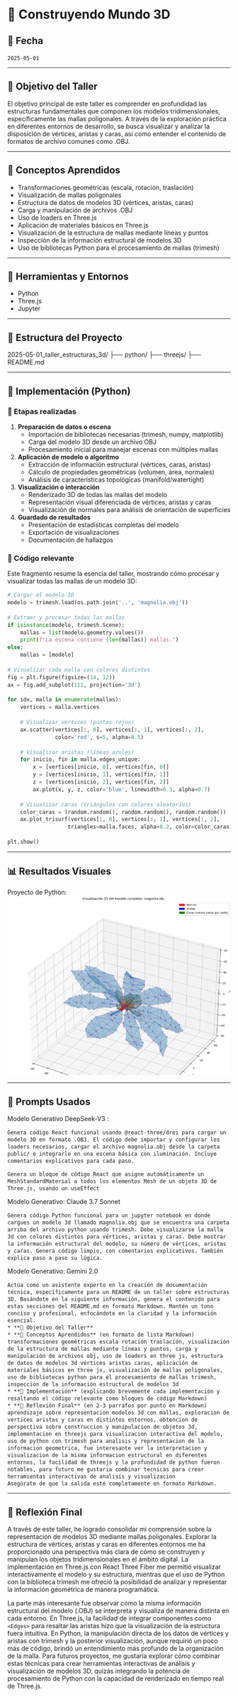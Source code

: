 # 🧪 Construyendo Mundo 3D

## [](#-fecha)📅 Fecha

`2025-05-01` 

----------

## [](#-objetivo-del-taller)🎯 Objetivo del Taller

El objetivo principal de este taller es comprender en profundidad las estructuras fundamentales que componen los modelos tridimensionales, específicamente las mallas poligonales. A través de la exploración práctica en diferentes entornos de desarrollo, se busca visualizar y analizar la disposición de vértices, aristas y caras, así como entender el contenido de formatos de archivo comunes como .OBJ.

----------

## [](#-conceptos-aprendidos)🧠 Conceptos Aprendidos


* Transformaciones geométricas (escala, rotación, traslación) 
* Visualización de mallas poligonales
* Estructura de datos de modelos 3D (vértices, aristas, caras) 
* Carga y manipulación de archivos .OBJ
* Uso de loaders en Three.js 
* Aplicación de materiales básicos en Three.js 
* Visualización de la estructura de mallas mediante líneas y puntos 
* Inspección de la información estructural de modelos 3D 
* Uso de bibliotecas Python para el procesamiento de mallas (trimesh)
----------

## [](#-herramientas-y-entornos)🔧 Herramientas y Entornos
-   Python
-   Three.js
-   Jupyter


----------

## [](#-estructura-del-proyecto)📁 Estructura del Proyecto

2025-05-01_taller_estructuras_3d/
├── python/
├── threejs/
├── README.md

----------

## [](#-implementaci%C3%B3n)🧪 Implementación (Python)



### 🔹 Etapas realizadas

1.  **Preparación de datos o escena**
    -   Importación de bibliotecas necesarias (trimesh, numpy, matplotlib)
    -   Carga del modelo 3D desde un archivo OBJ
    -   Procesamiento inicial para manejar escenas con múltiples mallas
2.  **Aplicación de modelo o algoritmo**
    -   Extracción de información estructural (vértices, caras, aristas)
    -   Cálculo de propiedades geométricas (volumen, área, normales)
    -   Análisis de características topológicas (manifold/watertight)
3.  **Visualización o interacción**
    -   Renderizado 3D de todas las mallas del modelo
    -   Representación visual diferenciada de vértices, aristas y caras
    -   Visualización de normales para análisis de orientación de superficies
4.  **Guardado de resultados**
    -   Presentación de estadísticas completas del modelo
    -   Exportación de visualizaciones
    -   Documentación de hallazgos

### 🔹 Código relevante

Este fragmento resume la esencia del taller, mostrando cómo procesar y visualizar todas las mallas de un modelo 3D:


```python
# Cargar el modelo 3D
modelo = trimesh.load(os.path.join('..', 'magnolia.obj'))

# Extraer y procesar todas las mallas
if isinstance(modelo, trimesh.Scene):
    mallas = list(modelo.geometry.values())
    print(f"La escena contiene {len(mallas)} mallas.")
else:
    mallas = [modelo]

# Visualizar cada malla con colores distintos
fig = plt.figure(figsize=(14, 12))
ax = fig.add_subplot(111, projection='3d')

for idx, malla in enumerate(mallas):
    vertices = malla.vertices
    
    # Visualizar vértices (puntos rojos)
    ax.scatter(vertices[:, 0], vertices[:, 1], vertices[:, 2], 
               color='red', s=5, alpha=0.5)
    
    # Visualizar aristas (líneas azules)
    for inicio, fin in malla.edges_unique:
        x = [vertices[inicio, 0], vertices[fin, 0]]
        y = [vertices[inicio, 1], vertices[fin, 1]]
        z = [vertices[inicio, 2], vertices[fin, 2]]
        ax.plot(x, y, z, color='blue', linewidth=0.3, alpha=0.7)
    
    # Visualizar caras (triángulos con colores aleatorios)
    color_caras = (random.random(), random.random(), random.random())
    ax.plot_trisurf(vertices[:, 0], vertices[:, 1], vertices[:, 2], 
                   triangles=malla.faces, alpha=0.2, color=color_caras)

plt.show()
```

----------

## [](#-resultados-visuales)📊 Resultados Visuales

Proyecto de Python:
![Python](python/pythonimg.png)

----------

## [](#-prompts-usados)🧩 Prompts Usados


Modelo Generativo DeepSeek-V3 :
```
Genera código React funcional usando @react-three/drei para cargar un modelo 3D en formato .OBJ. El código debe importar y configurar los loaders necesarios, cargar el archivo magnolia.obj desde la carpeta public/ e integrarlo en una escena básica con iluminación. Incluye comentarios explicativos para cada paso.
```
```
Genera un bloque de código React que asigne automáticamente un MeshStandardMaterial a todos los elementos Mesh de un objeto 3D de Three.js, usando un useEffect
```

Modelo Generativo: Claude 3.7 Sonnet

```
Genera código Python funcional para un jupyter notebook en donde cargues un modelo 3d llamado magnolia.obj que se encuentra una carpeta arriba del archivo python usando trimesh. Debe visualizarse la malla 3d con colores distintos para vértices, aristas y caras. Debe mostrar la información estructural del modelo, su número de vértices, aristas y caras. Genera código limpio, con comentarios explicativos. También explica paso a paso su lógica.
```
Modelo Generativo: Gemini 2.0
```
Actúa como un asistente experto en la creación de documentación técnica, específicamente para un README de un taller sobre estructuras 3D. Basándote en la siguiente información, genera el contenido para estas secciones del README.md en formato Markdown. Mantén un tono conciso y profesional, enfocándote en la claridad y la información esencial.
* **🎯 Objetivo del Taller**
* **🧠 Conceptos Aprendidos** (en formato de lista Markdown) transformaciones geométricas escala rotación traslación, visualización de la estructura de mallas mediante líneas y puntos, carga y manipulación de archivos obj, uso de loaders en three js, estructura de datos de modelos 3d vértices aristas caras, aplicación de materiales básicos en three js, visualización de mallas poligonales, uso de bibliotecas python para el procesamiento de mallas trimesh, inspección de la información estructural de modelos 3d
* **🧪 Implementación** (explicando brevemente cada implementación y resaltando el código relevante como bloques de código Markdown) 
* **💬 Reflexión Final** (en 2-3 parrafos por punto en Markdown) aprendizaje sobre representacion modelos 3d con mallas, exploracion de vertices aristas y caras en distintos entornos, obtencion de perspectiva sobre construccion y manipulacion de objetos 3d, implementacion en threejs para visualizacion interactiva del modelo, uso de python con trimesh para analisis y representacion de la informacion geometrica, fue interesante ver la interpretacion y visualizacion de la misma informacion estructural en diferentes entornos, la facilidad de threejs y la profundidad de python fueron notables, para futuro me gustaria combinar tecnicas para crear herramientas interactivas de analisis y visualizacion
Asegúrate de que la salida esté completamente en formato Markdown.
```
----------

## [](#-reflexi%C3%B3n-final)💬 Reflexión Final


A través de este taller, he logrado consolidar mi comprensión sobre la representación de modelos 3D mediante mallas poligonales. Explorar la estructura de vértices, aristas y caras en diferentes entornos me ha proporcionado una perspectiva más clara de cómo se construyen y manipulan los objetos tridimensionales en el ámbito digital. La implementación en Three.js con React Three Fiber me permitió visualizar interactivamente el modelo y su estructura, mientras que el uso de Python con la biblioteca trimesh me ofreció la posibilidad de analizar y representar la información geométrica de manera programática.

La parte más interesante fue observar cómo la misma información estructural del modelo (.OBJ) se interpreta y visualiza de manera distinta en cada entorno. En Three.js, la facilidad de integrar componentes como `<Edges>` para resaltar las aristas hizo que la visualización de la estructura fuera intuitiva. En Python, la manipulación directa de los datos de vértices y aristas con trimesh y la posterior visualización, aunque requirió un poco más de código, brindó un entendimiento más profundo de la organización de la malla. Para futuros proyectos, me gustaría explorar cómo combinar estas técnicas para crear herramientas interactivas de análisis y visualización de modelos 3D, quizás integrando la potencia de procesamiento de Python con la capacidad de renderizado en tiempo real de Three.js.
